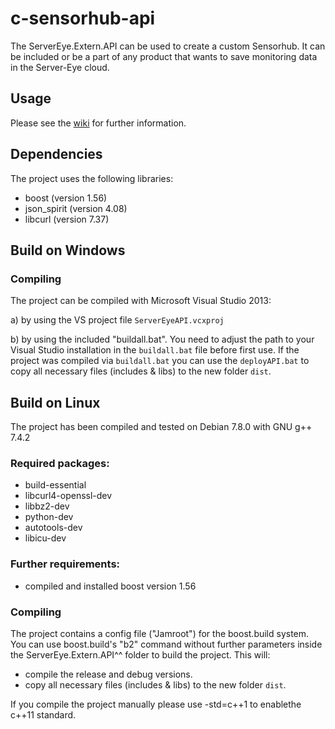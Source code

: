 # c-sensorhub-api
The ServerEye.Extern.API can be used to create a custom Sensorhub. It can be included or be a part of any product that wants to save monitoring data in the Server-Eye cloud.

## Usage
Please see the [wiki](https://github.com/Server-Eye/c-sensorhub-api/wiki) for further information.

## Dependencies
The project uses the following libraries:

* boost (version 1.56)
* json_spirit (version 4.08)
* libcurl (version 7.37)


## Build on Windows
	
### Compiling
The project can be compiled with Microsoft Visual Studio 2013:

a) by using the VS project file `ServerEyeAPI.vcxproj`

b) by using the included "buildall.bat". You need to adjust the path to	your Visual Studio installation in the `buildall.bat` file before first use. If the project was compiled via `buildall.bat` you can use the `deployAPI.bat` to copy all necessary files (includes & libs) to the new folder `dist`.	
	

## Build on Linux
The project has been compiled and tested on Debian 7.8.0 with GNU g++ 7.4.2

### Required packages:		
* build-essential
* libcurl4-openssl-dev
* libbz2-dev
* python-dev
* autotools-dev
* libicu-dev
		
### Further requirements:
* compiled and installed boost version 1.56
		
### Compiling
The project contains a config file ("Jamroot") for the boost.build system. You can use boost.build's "b2" command without further parameters inside the ServerEye.Extern.API^^ folder to build the project. This will:
* compile the release and debug versions.
* copy all necessary files (includes & libs) to the new folder `dist`.
		
If you compile the project manually please use -std=c++1 to enablethe c++11 standard.

